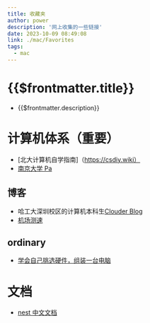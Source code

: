 ```yaml
---
title: 收藏夹
author: power
description: '网上收集的一些链接'
date: 2023-10-09 08:49:08
link: ./mac/Favorites
tags:
  - mac
---
```


# {{$frontmatter.title}}

- {{$frontmatter.description}}

# 计算机体系（重要）

- [北大计算机自学指南]（https://csdiy.wiki）
- [南京大学 Pa](https://nju-projectn.github.io/ics-pa-gitbook/ics2023/)

## 博客

- 哈工大深圳校区的计算机本科生[Clouder Blog](https://www.codein.icu/about/)
- [机场测速](https://www.duyaoss.com/archives/3/)

## ordinary

- [学会自己挑选硬件，组装一台电脑](https://zhuanlan.zhihu.com/p/406451515)

# 文档

- [nest 中文文档](https://juejin.cn/post/7293176193322237990)
